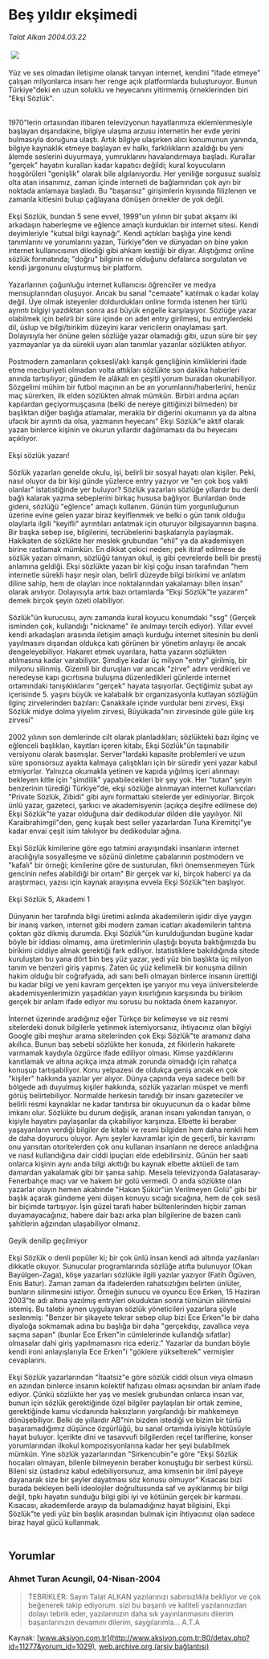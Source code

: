 # Beş yıldır ekşimedi

*Talat Alkan 2004.03.22*

<div bgcolor="#FFFFFF">
 <font class="content">
  <p>
   <!--- Resim Burada ---------->
   <img border="0" hspace="5" src="/web/20060317115753im_/http://www.aksiyon.com.tr/resim/485/64.jpg" vspace="5"/>
   <!--- Resim Burada ---------->
  </p>
 </font>
 <font class="content">
  Yüz ve ses olmadan iletişime olanak tanıyan internet, kendini "ifade etmeye" çalışan milyonlarca insanı her renge açık platformlarda buluşturuyor. Bunun Türkiye"deki en uzun soluklu ve heyecanını yitirmemiş örneklerinden biri "Ekşi Sözlük".
  <br>
  </br>
 </font>
 <p>
  <font class="content">
   1970"lerin ortasından itibaren televizyonun hayatlarımıza eklemlenmesiyle başlayan dışarıdakine, bilgiye ulaşma arzusu internetin her evde yerini bulmasıyla doruğuna ulaştı. Artık bilgiye ulaşırken alıcı konumunun yanında, bilgiye kaynaklık etmeye başlayan ev halkı, farklılıkların azaldığı bu yeni âlemde seslerini duyurmaya, yumruklarını havalandırmaya başladı. Kurallar "gerçek" hayatın kuralları kadar kapatıcı değildi; kural koyucuların hoşgörüleri "genişlik" olarak bile algılanıyordu. Her yeniliğe sorgusuz sualsiz olta atan insanımız, zaman içinde interneti de bağlamından çok ayrı bir noktada anlamaya başladı. Bu "başarısız" girişimlerin kıyısında filizlenen ve zamanla kitlesini bulup çağlayana dönüşen örnekler de yok değil.
   <br>
    <br/>
    Ekşi Sözlük, bundan 5 sene evvel, 1999"un yılının bir şubat akşamı iki arkadaşın haberleşme ve eğlence amaçlı kurdukları bir internet sitesi. Kendi deyimleriyle "kutsal bilgi kaynağı". Kendi açtıkları başlığa yine kendi tanımlarını ve yorumlarını yazan, Türkiye"den ve dünyadan on bine yakın internet kullanıcısının dilediği gibi ahkam kestiği bir diyar. Alıştığımız online sözlük formatında; "doğru" bilginin ne olduğunu defalarca sorgulatan ve kendi jargonunu oluşturmuş bir platform.
    <br/>
    <br/>
    Yazarlarının çoğunluğu internet kullanıcısı öğrenciler ve medya mensuplarından oluşuyor. Ancak bu sanal "cemaate" katılmak o kadar kolay değil. Üye olmak isteyenler doldurdukları online formda istenen her türlü ayrıntı bilgiyi yazdıktan sonra asıl büyük engelle karşılaşıyor. Sözlüğe yazar olabilmek için belirli bir süre içinde on adet entry girilmesi, bu entrylerdeki dil, üslup ve bilgi/birikim düzeyini karar vericilerin onaylaması şart. Dolayısıyla her önüne gelen sözlüğe yazar olamadığı gibi, uzun süre bir şey yazmayanlar ya da sürekli uyarı alan tanımlar yazanlar sözlükten atılıyor.
    <br/>
    <br/>
    Postmodern zamanların çoksesli/aklı karışık gençliğinin kimliklerini ifade etme mecburiyeti olmadan volta attıkları sözlükte son dakika haberleri anında tartışılıyor; gündem ile alâkalı en çeşitli yorum buradan okunabiliyor. Sözgelimi mühim bir futbol maçının an be an yorumlarını/haberlerini, henüz maç sürerken, ilk elden sözlükten almak mümkün. Birbiri ardına açılan kapılardan geçiyormuşçasına (belki de nereye gittiğinizi bilmeden) bir başlıktan diğer başlığa atlamalar, merakla bir diğerini okumanın ya da altına ufacık bir ayrıntı da olsa, yazmanın heyecanı"  Ekşi Sözlük"e aktif olarak yazan binlerce kişinin ve okurun yıllardır dağılmaması da bu heyecanı açıklıyor.
    <br/>
    <br/>
    Ekşi sözlük yazarı!
    <br/>
    <br/>
    Sözlük yazarları genelde okulu, işi, belirli bir sosyal hayatı olan kişiler. Peki, nasıl oluyor da bir kişi günde yüzlerce entry yazıyor ve "en çok boş vakti olanlar" istatistiğinde yer buluyor? Sözlük yazarları sözlüğe yıllardır bu denli bağlı kalarak yazma sebeplerini birkaç hususa bağlıyor. Bunlardan önde gideni, sözlüğü "eğlence" amaçlı kullanım. Günün tüm yorgunluğunun üzerine evine gelen yazar biraz keyiflenmek ve belki o gün tanık olduğu olaylarla ilgili "keyifli" ayrıntıları anlatmak için oturuyor bilgisayarının başına. Bir başka sebep ise, bilgilerini, tecrübelerini başkalarıyla paylaşmak. Hakikaten de sözlükte her meslek grubundan "ehil" ya da akademisyen birine rastlamak mümkün. En dikkat çekici neden; pek itiraf edilmese de sözlük yazarı olmanın, sözlüğü tanıyan okul, iş gibi çevrelerde belli bir prestij anlamına geldiği. Ekşi sözlükte yazan bir kişi çoğu insan tarafından "hem internetle sürekli haşır neşir olan, belirli düzeyde bilgi birikimi ve anlatım diline sahip, hem de olayları ince noktalarından yakalamayı bilen insan" olarak anılıyor. Dolayısıyla artık bazı ortamlarda "Ekşi Sözlük"te yazarım" demek birçok şeyin özeti olabiliyor.
    <br/>
    <br/>
    Sözlük"ün kurucusu, aynı zamanda kural koyucu konumdaki "ssg" (Gerçek isminden çok, kullandığı "nickname" ile anılmayı tercih ediyor). Yıllar evvel kendi arkadaşları arasında iletişim amaçlı kurduğu internet sitesinin bu denli yayılmasını dışarıdan oldukça katı görünen bir yönetim anlayışı ile ancak dengeleyebiliyor. Hakaret etmek uyarılara, hatta yazarın sözlükten atılmasına kadar varabiliyor. Şimdiye kadar üç milyon "entry" girilmiş, bir milyonu silinmiş. Gizemli bir duruşları var ancak "zirve" adını verdikleri ve neredeyse kapı gıcırtısına buluşma düzenledikleri günlerde internet ortamındaki tanışıklıklarını "gerçek" hayata taşıyorlar. Geçtiğimiz şubat ayı içerisinde 5. yaşını büyük ve kalabalık bir organizasyonla kutlayan sözlüğün ilginç zirvelerinden bazıları: Çanakkale içinde vurdular beni zirvesi, Ekşi Sözlük midye dolma yiyelim zirvesi, Büyükada"nın zirvesinde güle güle kış zirvesi"
    <br/>
    <br/>
    2002 yılının son demlerinde cilt olarak planladıkları; sözlükteki bazı ilginç ve eğlenceli başlıkları, kayıtları içeren kitabı, Ekşi Sözlük"ün taşınabilir versiyonu olarak basmışlar. Server"lardaki kapasite problemleri ve uzun süre sponsorsuz ayakta kalmaya çalıştıkları için bir süredir yeni yazar kabul etmiyorlar. Yalnızca okumakla yetinen ve kapıda yığılmış içeri alınmayı bekleyen kitle için "şimdilik" yapabilecekleri bir şey yok. Her "tutan" şeyin benzerinin türediği Türkiye"de, ekşi sözlüğe alınmayan internet kullanıcıları "Private Sözlük, Zibidi" gibi aynı formattaki sitelerde yer ediniyorlar. Birçok ünlü yazar, gazeteci, şarkıcı ve akademisyenin (açıkça deşifre edilmese de) Ekşi Sözlük"te yazar olduğuna dair dedikodular dilden dile yayılıyor. Nil Karaibrahimgil"den, genç kuşak best seller yazarlardan Tuna Kiremitçi"ye kadar envai çeşit isim takılıyor bu dedikodular ağına.
    <br/>
    <br/>
    Ekşi Sözlük kimilerine göre ego tatmini arayışındaki insanların internet aracılığıyla sosyalleşme ve sözünü dinletme çabalarının postmodern ve "kafalı" bir örneği; kimilerine göre de susturulan, fikri önemsenmeyen Türk gencinin nefes alabildiği bir ortam"  Bir gerçek var ki, birçok haberci ya da araştırmacı, yazısı için kaynak arayışına evvela Ekşi Sözlük"ten başlıyor.
    <br/>
    <br/>
    Ekşi Sözlük 5, Akademi 1
    <br/>
    <br/>
    Dünyanın her tarafında bilgi üretimi aslında akademilerin işidir diye yaygın bir inanış varken, internet gibi modern zaman icatları akademilerin tahtına çoktan göz dikmiş durumda. Ekşi Sözlük"ün kurulduğundan bugüne kadar böyle bir iddiası olmamış, ama üretimlerinin ulaştığı boyuta baktığımızda bu birikimi ciddiye almak gerektiği fark ediliyor. İstatistiklere bakıldığında sitede kuruluştan bu yana dört bin beş yüz yazar, yedi yüz bin başlıkta üç milyon tanım ve benzeri giriş yapmış. Zaten üç yüz kelimelik bir konuşma dilinin hakim olduğu bir coğrafyada, adı sanı belli olmayan binlerce insanın ürettiği bu kadar bilgi ve yeni kavram gerçekten işe yarıyor mu veya üniversitelerde akademisyenlerimizin yaşadıkları yayın kısırlığının karşısında bu birikim gerçek bir anlam ifade ediyor mu sorusu bu noktada önem kazanıyor.
    <br/>
    <br/>
    İnternet üzerinde aradığınız eğer Türkçe bir kelimeyse ve siz resmi sitelerdeki donuk bilgilerle yetinmek istemiyorsanız, ihtiyacınız olan bilgiyi Google gibi meşhur arama sitelerinden çok Ekşi Sözlük"te aramanız daha akıllıca. Bunun baş sebebi sözlükte her konuda, zıt fikirlerin hakarete varmamak kaydıyla özgürce ifade ediliyor olması. Kimse yazdıklarını kanıtlamak ve altına açıkça imza atmak zorunda olmadığı için rahatça konuşup tartışabiliyor. Konu yelpazesi de oldukça geniş ancak en çok "kişiler" hakkında yazılar yer alıyor. Dünya çapında veya sadece belli bir bölgede adı duyulmuş kişiler hakkında, sözlük yazarları müspet ve menfi görüş belirtebiliyor. Normalde herkesin tanıdığı bir insanı gazeteciler ve belirli resmi kaynaklar ne kadar tanıtırsa bir okuyucunun da o kadar bilme imkanı olur. Sözlükte bu durum değişik, aranan insanı yakından tanıyan, o kişiyle hayatını paylaşanlar da çıkabiliyor karşınıza. Elbette ki beraber yaşayanların verdiği bilgiler de kitabi ve resmi bilgiden hem daha renkli hem de daha doyurucu oluyor. Aynı şeyler kavramlar için de geçerli, bir kavramı onu yansıtan otoritelerden çok onu kullanan insanların ne derece anladığına ve nasıl kullandığına dair ciddi ipuçları elde edebilirsiniz. Günün her saati onlarca kişinin aynı anda bilgi akıttığı bu kaynak elbette aktüeli de tam damardan yakalamak gibi bir şansa sahip. Mesela televizyonda Galatasaray-Fenerbahçe maçı var ve hakem bir golü vermedi. O anda sözlükte olan yazarlar olayın hemen akabinde "Hakan Şükür"ün Verilmeyen Golü" gibi bir başlık açarak gündeme yeni düşen konuyu sıcağı sıcağına, hem de çok sesli bir biçimde tartışıyor. İşin güzel tarafı haber bültenlerinden hiçbir zaman duyamayacağınız, habere dair bazı arka plan bilgilerine de bazen canlı şahitlerin ağzından ulaşabiliyor olmanız.
    <br/>
    <br/>
    Geyik denilip geçilmiyor
    <br/>
    <br/>
    Ekşi Sözlük o denli popüler ki; bir çok ünlü insan kendi adı altında yazılanları dikkatle okuyor. Sunucular programlarında sözlüğe atıfta bulunuyor (Okan Bayülgen-Zaga), köşe yazarları sözlükle ilgili yazılar yazıyor (Fatih Ögüven, Enis Batur). Zaman zaman da ifadelerden rahatsızlığını belirten ünlüler, bunların silinmesini istiyor. Örneğin sunucu ve oyuncu Ece Erken, 15 Haziran 2003"te adı altına yazılmış entryleri okuduktan sonra tümünün silinmesini istemiş. Bu talebi aynen uygulayan sözlük yöneticileri yazarlara şöyle seslenmiş: "Benzer bir şikayete tekrar sebep olup bizi Ece Erken"le bir daha diyaloğa sokmamak adına bu başlığa bir daha "gerçekdışı, zavallıca veya saçma sapan" (bunlar Ece Erken"in cümlelerinde kullandığı sıfatlar) olmasalar dahi giriş yapılmamasını rica ederiz." Yazarlar da bundan böyle kendi ironi anlayışlarıyla Ece Erken"i "göklere yükselterek" vermişler cevaplarını.
    <br/>
    <br/>
    Ekşi Sözlük yazarlarından "İtaatsiz"e göre sözlük ciddi olsun veya olmasın en azından binlerce insanın kolektif hafızası olması açısından bir anlam ifade ediyor. Çünkü sözlükte her yaş ve meslek grubundan onlarca insan var, bunun için sözlük gerektiğinde özel bilgiler paylaşılan bir ortak zemine, gerektiğinde kamu vicdanında haksızların yargılandığı bir mahkemeye dönüşebiliyor. Belki de yıllardır AB"nin bizden istediği ve bizim bir türlü başaramadığımız düşünce özgürlüğü, bu sanal ortamda iyisiyle kötüsüyle hayat buluyor. İçerikte dini ve tasavvufi bilgilerden reçel tariflerine, konser yorumlarından ilkokul kompozisyonlarına kadar her şeyi bulabilmek mümkün. Yine sözlük yazarlarından "Sirkencubin"e göre "Ekşi Sözlük hocaları olmayan, bilenle bilmeyenin beraber konuştuğu bir serbest kürsü. Bileni siz üstadınız kabul edebiliyorsunuz, ama kimsenin bir ilmî pâyeye dayanarak size bir şeyler dayatması söz konusu olmuyor" Kısacası bizi burada bekleyen belli ideolojiler doğrultusunda saf ve ayıklanmış bir bilgi değil, tıpkı hayatın sunduğu bilgi gibi iyi ve kötünün gerçek bir karması. Kısacası, akademilerde arayıp da bulamadığınız hayat bilgisini, Ekşi Sözlük"te yedi yüz bin başlık arasından bulmak için ihtiyacınız olan sadece biraz hayal gücü kullanmak.
   </br>
  </font>
  <br/>
  <!---- YAZI SONU ----------->
 </p>
</div>


## Yorumlar

### Ahmet Turan Acungil, 04-Nisan-2004
> TEBRİKLER: 
> Sayın Talat ALKAN yazılarınızı sabırsızlıkla bekliyor ve çok beğenerek takip ediyorum. sizi bu başarılı ve kaliteli yazılarınızdan dolayı tebrik eder, yazılarınızın daha sık yayınlanmasını dilerim başarılarınızın devamını dilerim, saygılarımla...                                                    A.T.A

Kaynak: [www.aksiyon.com.tr](http://www.aksiyon.com.tr:80/detay.php?id=11277&yorum_id=1029), [web.archive.org (arşiv bağlantısı)](http://web.archive.org/web/20060317115753/http://www.aksiyon.com.tr:80/detay.php?id=11277&yorum_id=1029)
